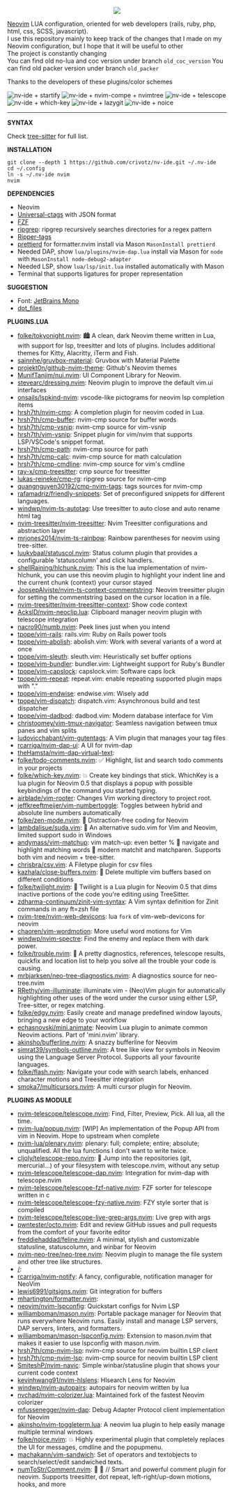 <p align="center">
  <img src="https://raw.githubusercontent.com/crivotz/nv-ide/master/screenshots/NV-IDE.svg?raw=true"/>
</p>

[Neovim](https://neovim.io/) LUA configuration, oriented for web developers (rails, ruby, php, html, css, SCSS, javascript).  
I use this repository mainly to keep track of the changes that I made on my Neovim configuration, but I hope that it will be useful to other  
The project is constantly changing  
You can find old no-lua and coc version under branch `old_coc_version`
You can find old packer version under branch `old_packer`

Thanks to the developers of these plugins/color schemes

![nv-ide + startify](https://raw.githubusercontent.com/crivotz/nv-ide/master/screenshots/nv-ide_screenshot_0.png)
![nv-ide + nvim-compe + nvimtree ](https://raw.githubusercontent.com/crivotz/nv-ide/master/screenshots/nv-ide_screenshot_1.png)
![nv-ide + telescope ](https://raw.githubusercontent.com/crivotz/nv-ide/master/screenshots/nv-ide_screenshot_2.png)
![nv-ide + which-key ](https://raw.githubusercontent.com/crivotz/nv-ide/master/screenshots/nv-ide_screenshot_3.png)
![nv-ide + lazygit ](https://raw.githubusercontent.com/crivotz/nv-ide/master/screenshots/nv-ide_screenshot_4.png)
![nv-ide + noice ](https://raw.githubusercontent.com/crivotz/nv-ide/master/screenshots/nv-ide_screenshot_5.png)

---

**SYNTAX**

Check [tree-sitter](https://github.com/tree-sitter/tree-sitter) for full list.  

**INSTALLATION**
```console
git clone --depth 1 https://github.com/crivotz/nv-ide.git ~/.nv-ide
cd ~/.config
ln -s ~/.nv-ide nvim
nvim
```
**DEPENDENCIES**

* Neovim
* [Universal-ctags](https://github.com/universal-ctags/ctags) with JSON format
* [FZF](https://github.com/junegunn/fzf)
* [ripgrep](https://github.com/BurntSushi/ripgrep): ripgrep recursively searches directories for a regex pattern  
* [Ripper-tags](https://github.com/tmm1/ripper-tags)
* [prettierd](https://github.com/fsouza/prettierd) for formatter.nvim install via Mason `MasonInstall prettierd`
* Needed DAP, show `lua/plugins/nvim-dap.lua` install via Mason for `node` with `MasonInstall node-debug2-adapter`
* Needed LSP, show `lua/lsp/init.lua` installed automatically with Mason
* Terminal that supports ligatures for proper representation

**SUGGESTION**

* Font: [JetBrains Mono](https://www.jetbrains.com/lp/mono/)
* [dot_files](https://github.com/crivotz/dot_files)

**PLUGINS.LUA**  

* [folke/tokyonight.nvim](https://github.com/folke/tokyonight.nvim): 🏙 A clean, dark Neovim theme written in Lua, with support for lsp, treesitter and lots of plugins. Includes additional themes for Kitty, Alacritty, iTerm and Fish.  
* [sainnhe/gruvbox-material](https://github.com/sainnhe/gruvbox-material): Gruvbox with Material Palette
* [projekt0n/github-nvim-theme](https://github.com/projekt0n/github-nvim-theme): Github's Neovim themes
* [MunifTanjim/nui.nvim](https://github.com/MunifTanjim/nui.nvim): UI Component Library for Neovim.  
* [stevearc/dressing.nvim](https://github.com/stevearc/dressing.nvim): Neovim plugin to improve the default vim.ui interfaces  
* [onsails/lspkind-nvim](https://github.com/onsails/lspkind-nvim): vscode-like pictograms for neovim lsp completion items  
* [hrsh7th/nvim-cmp](https://github.com/hrsh7th/nvim-cmp): A completion plugin for neovim coded in Lua.  
* [hrsh7th/cmp-buffer](https://github.com/hrsh7th/cmp-buffer): nvim-cmp source for buffer words  
* [hrsh7th/cmp-vsnip](https://github.com/hrsh7th/cmp-vsnip): nvim-cmp source for vim-vsnip  
* [hrsh7th/vim-vsnip](https://github.com/hrsh7th/vim-vsnip): Snippet plugin for vim/nvim that supports LSP/VSCode's snippet format.  
* [hrsh7th/cmp-path](https://github.com/hrsh7th/cmp-path): nvim-cmp source for path  
* [hrsh7th/cmp-calc](https://github.com/hrsh7th/cmp-calc): nvim-cmp source for math calculation  
* [hrsh7th/cmp-cmdline](https://github.com/hrsh7th/cmp-cmdline): nvim-cmp source for vim's cmdline  
* [ray-x/cmp-treesitter](https://github.com/ray-x/cmp-treesitter): cmp source for treesitter  
* [lukas-reineke/cmp-rg](https://github.com/lukas-reineke/cmp-rg): ripgrep source for nvim-cmp  
* [quangnguyen30192/cmp-nvim-tags](https://github.com/quangnguyen30192/cmp-nvim-tags): tags sources for nvim-cmp  
* [rafamadriz/friendly-snippets](https://github.com/rafamadriz/friendly-snippets): Set of preconfigured snippets for different languages.  
* [windwp/nvim-ts-autotag](https://github.com/windwp/nvim-ts-autotag): Use treesitter to auto close and auto rename html tag  
* [nvim-treesitter/nvim-treesitter](https://github.com/nvim-treesitter/nvim-treesitter): Nvim Treesitter configurations and abstraction layer  
* [mrjones2014/nvim-ts-rainbow](https://github.com/mrjones2014/nvim-ts-rainbow): Rainbow parentheses for neovim using tree-sitter.  
* [luukvbaal/statuscol.nvim](https://github.com/luukvbaal/statuscol.nvim): Status column plugin that provides a configurable 'statuscolumn' and click handlers.  
* [shellRaining/hlchunk.nvim](https://github.com/shellRaining/hlchunk.nvim): This is the lua implementation of nvim-hlchunk, you can use this neovim plugin to highlight your indent line and the current chunk (context) your cursor stayed  
* [JoosepAlviste/nvim-ts-context-commentstring](https://github.com/JoosepAlviste/nvim-ts-context-commentstring): Neovim treesitter plugin for setting the commentstring based on the cursor location in a file.  
* [nvim-treesitter/nvim-treesitter-context](https://github.com/nvim-treesitter/nvim-treesitter-context): Show code context  
* [AckslD/nvim-neoclip.lua](https://github.com/AckslD/nvim-neoclip.lua): Clipboard manager neovim plugin with telescope integration  
* [nacro90/numb.nvim](https://github.com/nacro90/numb.nvim): Peek lines just when you intend  
* [tpope/vim-rails](https://github.com/tpope/vim-rails): rails.vim: Ruby on Rails power tools  
* [tpope/vim-abolish](https://github.com/tpope/vim-abolish): abolish.vim: Work with several variants of a word at once  
* [tpope/vim-sleuth](https://github.com/tpope/vim-sleuth): sleuth.vim: Heuristically set buffer options  
* [tpope/vim-bundler](https://github.com/tpope/vim-bundler): bundler.vim: Lightweight support for Ruby's Bundler  
* [tpope/vim-capslock](https://github.com/tpope/vim-capslock): capslock.vim: Software caps lock  
* [tpope/vim-repeat](https://github.com/tpope/vim-repeat): repeat.vim: enable repeating supported plugin maps with "."  
* [tpope/vim-endwise](https://github.com/tpope/vim-endwise): endwise.vim: Wisely add  
* [tpope/vim-dispatch](https://github.com/tpope/vim-dispatch): dispatch.vim: Asynchronous build and test dispatcher  
* [tpope/vim-dadbod](https://github.com/tpope/vim-dadbod): dadbod.vim: Modern database interface for Vim  
* [christoomey/vim-tmux-navigator](https://github.com/christoomey/vim-tmux-navigator): Seamless navigation between tmux panes and vim splits  
* [ludovicchabant/vim-gutentags](https://github.com/ludovicchabant/vim-gutentags): A Vim plugin that manages your tag files  
* [rcarriga/nvim-dap-ui](https://github.com/rcarriga/nvim-dap-ui): A UI for nvim-dap  
* [theHamsta/nvim-dap-virtual-text](https://github.com/theHamsta/nvim-dap-virtual-text):   
* [folke/todo-comments.nvim](https://github.com/folke/todo-comments.nvim): ✅ Highlight, list and search todo comments in your projects  
* [folke/which-key.nvim](https://github.com/folke/which-key.nvim): 💥 Create key bindings that stick. WhichKey is a lua plugin for Neovim 0.5 that displays a popup with possible keybindings of the command you started typing.  
* [airblade/vim-rooter](https://github.com/airblade/vim-rooter): Changes Vim working directory to project root.  
* [jeffkreeftmeijer/vim-numbertoggle](https://github.com/jeffkreeftmeijer/vim-numbertoggle): Toggles between hybrid and absolute line numbers automatically  
* [folke/zen-mode.nvim](https://github.com/folke/zen-mode.nvim): 🧘 Distraction-free coding for Neovim  
* [lambdalisue/suda.vim](https://github.com/lambdalisue/suda.vim): 🥪 An alternative sudo.vim for Vim and Neovim, limited support sudo in Windows  
* [andymass/vim-matchup](https://github.com/andymass/vim-matchup): vim match-up: even better % 👊 navigate and highlight matching words 👊 modern matchit and matchparen. Supports both vim and neovim + tree-sitter.  
* [chrisbra/csv.vim](https://github.com/chrisbra/csv.vim): A Filetype plugin for csv files  
* [kazhala/close-buffers.nvim](https://github.com/kazhala/close-buffers.nvim): 📑 Delete multiple vim buffers based on different conditions  
* [folke/twilight.nvim](https://github.com/folke/twilight.nvim): 🌅 Twilight is a Lua plugin for Neovim 0.5 that dims inactive portions of the code you're editing using TreeSitter.  
* [zdharma-continuum/zinit-vim-syntax](https://github.com/zdharma-continuum/zinit-vim-syntax): A Vim syntax definition for Zinit commands in any ft=zsh file  
* [nvim-tree/nvim-web-devicons](https://github.com/nvim-tree/nvim-web-devicons): lua `fork` of vim-web-devicons for neovim  
* [chaoren/vim-wordmotion](https://github.com/chaoren/vim-wordmotion): More useful word motions for Vim  
* [windwp/nvim-spectre](https://github.com/windwp/nvim-spectre): Find the enemy and replace them with dark power.  
* [folke/trouble.nvim](https://github.com/folke/trouble.nvim): 🚦 A pretty diagnostics, references, telescope results, quickfix and location list to help you solve all the trouble your code is causing.  
* [mrbjarksen/neo-tree-diagnostics.nvim](https://github.com/mrbjarksen/neo-tree-diagnostics.nvim): A diagnostics source for neo-tree.nvim  
* [RRethy/vim-illuminate](https://github.com/RRethy/vim-illuminate): illuminate.vim - (Neo)Vim plugin for automatically highlighting other uses of the word under the cursor using either LSP, Tree-sitter, or regex matching.  
* [folke/edgy.nvim](https://github.com/folke/edgy.nvim): Easily create and manage predefined window layouts, bringing a new edge to your workflow  
* [echasnovski/mini.animate](https://github.com/echasnovski/mini.animate): Neovim Lua plugin to animate common Neovim actions. Part of 'mini.nvim' library.  
* [akinsho/bufferline.nvim](https://github.com/akinsho/bufferline.nvim): A snazzy bufferline for Neovim  
* [simrat39/symbols-outline.nvim](https://github.com/simrat39/symbols-outline.nvim): A tree like view for symbols in Neovim using the Language Server Protocol. Supports all your favourite languages.  
* [folke/flash.nvim](https://github.com/folke/flash.nvim): Navigate your code with search labels, enhanced character motions and Treesitter integration  
* [smoka7/multicursors.nvim](https://github.com/smoka7/multicursors.nvim): A multi cursor plugin for Neovim.  

**PLUGINS AS MODULE**  

* [nvim-telescope/telescope.nvim](https://github.com/nvim-telescope/telescope.nvim): Find, Filter, Preview, Pick. All lua, all the time.  
* [nvim-lua/popup.nvim](https://github.com/nvim-lua/popup.nvim): [WIP] An implementation of the Popup API from vim in Neovim. Hope to upstream when complete  
* [nvim-lua/plenary.nvim](https://github.com/nvim-lua/plenary.nvim): plenary: full; complete; entire; absolute; unqualified. All the lua functions I don't want to write twice.  
* [cljoly/telescope-repo.nvim](https://github.com/cljoly/telescope-repo.nvim): 🦘 Jump into the repositories (git, mercurial…) of your filesystem with telescope.nvim, without any setup  
* [nvim-telescope/telescope-dap.nvim](https://github.com/nvim-telescope/telescope-dap.nvim): Integration for nvim-dap with telescope.nvim  
* [nvim-telescope/telescope-fzf-native.nvim](https://github.com/nvim-telescope/telescope-fzf-native.nvim): FZF sorter for telescope written in c  
* [nvim-telescope/telescope-fzy-native.nvim](https://github.com/nvim-telescope/telescope-fzy-native.nvim): FZY style sorter that is compiled  
* [nvim-telescope/telescope-live-grep-args.nvim](https://github.com/nvim-telescope/telescope-live-grep-args.nvim): Live grep with args  
* [pwntester/octo.nvim](https://github.com/pwntester/octo.nvim): Edit and review GitHub issues and pull requests from the comfort of your favorite editor  
* [freddiehaddad/feline.nvim](https://github.com/freddiehaddad/feline.nvim): A minimal, stylish and customizable statusline, statuscolumn, and winbar for Neovim  
* [nvim-neo-tree/neo-tree.nvim](https://github.com/nvim-neo-tree/neo-tree.nvim): Neovim plugin to manage the file system and other tree like structures.  
* [/](https://github.com//):   
* [rcarriga/nvim-notify](https://github.com/rcarriga/nvim-notify): A fancy, configurable, notification manager for NeoVim  
* [lewis6991/gitsigns.nvim](https://github.com/lewis6991/gitsigns.nvim): Git integration for buffers  
* [mhartington/formatter.nvim](https://github.com/mhartington/formatter.nvim):   
* [neovim/nvim-lspconfig](https://github.com/neovim/nvim-lspconfig): Quickstart configs for Nvim LSP  
* [williamboman/mason.nvim](https://github.com/williamboman/mason.nvim): Portable package manager for Neovim that runs everywhere Neovim runs. Easily install and manage LSP servers, DAP servers, linters, and formatters.  
* [williamboman/mason-lspconfig.nvim](https://github.com/williamboman/mason-lspconfig.nvim): Extension to mason.nvim that makes it easier to use lspconfig with mason.nvim.  
* [hrsh7th/cmp-nvim-lsp](https://github.com/hrsh7th/cmp-nvim-lsp): nvim-cmp source for neovim builtin LSP client  
* [hrsh7th/cmp-nvim-lsp](https://github.com/hrsh7th/cmp-nvim-lsp): nvim-cmp source for neovim builtin LSP client  
* [SmiteshP/nvim-navic](https://github.com/SmiteshP/nvim-navic): Simple winbar/statusline plugin that shows your current code context  
* [kevinhwang91/nvim-hlslens](https://github.com/kevinhwang91/nvim-hlslens): Hlsearch Lens for Neovim  
* [windwp/nvim-autopairs](https://github.com/windwp/nvim-autopairs): autopairs for neovim written by lua  
* [nvchad/nvim-colorizer.lua](https://github.com/nvchad/nvim-colorizer.lua): Maintained fork of the fastest Neovim colorizer  
* [mfussenegger/nvim-dap](https://github.com/mfussenegger/nvim-dap): Debug Adapter Protocol client implementation for Neovim  
* [akinsho/nvim-toggleterm.lua](https://github.com/akinsho/nvim-toggleterm.lua): A neovim lua plugin to help easily manage multiple terminal windows  
* [folke/noice.nvim](https://github.com/folke/noice.nvim): 💥 Highly experimental plugin that completely replaces the UI for messages, cmdline and the popupmenu.  
* [machakann/vim-sandwich](https://github.com/machakann/vim-sandwich): Set of operators and textobjects to search/select/edit sandwiched texts.  
* [numToStr/Comment.nvim](https://github.com/numToStr/Comment.nvim): 🧠 💪 // Smart and powerful comment plugin for neovim. Supports treesitter, dot repeat, left-right/up-down motions, hooks, and more  

